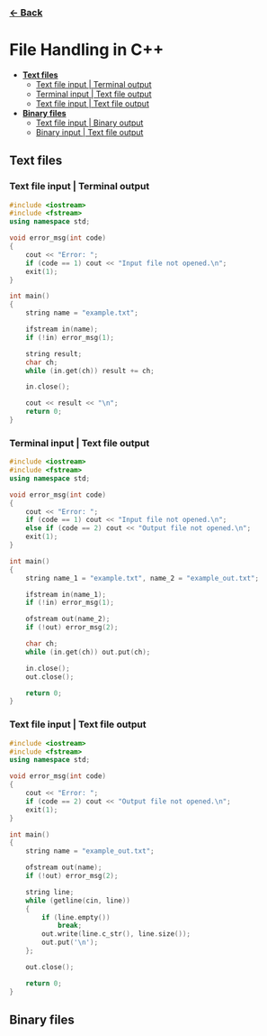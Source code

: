### [← Back](../../README.md)
# File Handling in C++
- [**Text files**](#txt)
    - [Text file input | Terminal output](#f-t)
    - [Terminal input | Text file output](#t-f)
    - [Text file input | Text file output](#f-f)
- [**Binary files**](#txt)
    - [Text file input | Binary output](#t-b)
    - [Binary input | Text file output](#b-t)

## Text files <a name="txt"></a>
### Text file input | Terminal output <a name="f-t"></a>
```cpp
#include <iostream>
#include <fstream>
using namespace std;

void error_msg(int code)
{
    cout << "Error: ";
    if (code == 1) cout << "Input file not opened.\n";
    exit(1);
}

int main()
{
    string name = "example.txt";

    ifstream in(name);
    if (!in) error_msg(1);

    string result;
    char ch;
    while (in.get(ch)) result += ch;

    in.close();

    cout << result << "\n";
    return 0;
}
```

### Terminal input | Text file output <a name="t-f"></a>
```cpp
#include <iostream>
#include <fstream>
using namespace std;

void error_msg(int code)
{
    cout << "Error: ";
    if (code == 1) cout << "Input file not opened.\n";
    else if (code == 2) cout << "Output file not opened.\n";
    exit(1);
}

int main()
{
    string name_1 = "example.txt", name_2 = "example_out.txt";

    ifstream in(name_1);
    if (!in) error_msg(1);

    ofstream out(name_2);
    if (!out) error_msg(2);

    char ch;
    while (in.get(ch)) out.put(ch);

    in.close();
    out.close();

    return 0;
}
```

### Text file input | Text file output <a name="f-f"></a>
```cpp
#include <iostream>
#include <fstream>
using namespace std;

void error_msg(int code)
{
    cout << "Error: ";
    if (code == 2) cout << "Output file not opened.\n";
    exit(1);
}

int main()
{
    string name = "example_out.txt";

    ofstream out(name);
    if (!out) error_msg(2);

    string line;
    while (getline(cin, line))
    {
        if (line.empty())
            break;
        out.write(line.c_str(), line.size());
        out.put('\n');
    };

    out.close();

    return 0;
}
```

## Binary files <a name="bin"></a>
